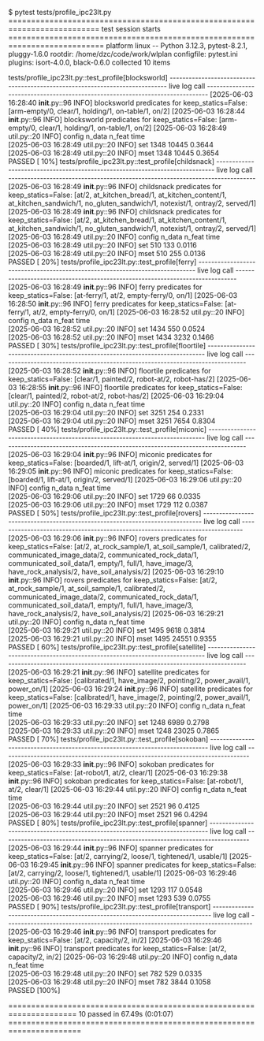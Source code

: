 $ pytest tests/profile_ipc23lt.py 
========================================================================== test session starts ===========================================================================
platform linux -- Python 3.12.3, pytest-8.2.1, pluggy-1.6.0
rootdir: /home/dzc/code/work/wlplan
configfile: pytest.ini
plugins: isort-4.0.0, black-0.6.0
collected 10 items                                                                                                                                                       

tests/profile_ipc23lt.py::test_profile[blocksworld] 
----------------------------------------------------------------------------- live log call ------------------------------------------------------------------------------
[2025-06-03 16:28:40 __init__.py::96 INFO] blocksworld predicates for keep_statics=False: [arm-empty/0, clear/1, holding/1, on-table/1, on/2]
[2025-06-03 16:28:44 __init__.py::96 INFO] blocksworld predicates for keep_statics=False: [arm-empty/0, clear/1, holding/1, on-table/1, on/2]
[2025-06-03 16:28:49 util.py::20 INFO] config  n_data  n_feat    time  
[2025-06-03 16:28:49 util.py::20 INFO]    set    1348   10445  0.3644  
[2025-06-03 16:28:49 util.py::20 INFO]   mset    1348   10445  0.3654  
PASSED                                                                                                                                                             [ 10%]
tests/profile_ipc23lt.py::test_profile[childsnack] 
----------------------------------------------------------------------------- live log call ------------------------------------------------------------------------------
[2025-06-03 16:28:49 __init__.py::96 INFO] childsnack predicates for keep_statics=False: [at/2, at_kitchen_bread/1, at_kitchen_content/1, at_kitchen_sandwich/1, no_gluten_sandwich/1, notexist/1, ontray/2, served/1]
[2025-06-03 16:28:49 __init__.py::96 INFO] childsnack predicates for keep_statics=False: [at/2, at_kitchen_bread/1, at_kitchen_content/1, at_kitchen_sandwich/1, no_gluten_sandwich/1, notexist/1, ontray/2, served/1]
[2025-06-03 16:28:49 util.py::20 INFO] config  n_data  n_feat    time  
[2025-06-03 16:28:49 util.py::20 INFO]    set     510     133  0.0116  
[2025-06-03 16:28:49 util.py::20 INFO]   mset     510     255  0.0136  
PASSED                                                                                                                                                             [ 20%]
tests/profile_ipc23lt.py::test_profile[ferry] 
----------------------------------------------------------------------------- live log call ------------------------------------------------------------------------------
[2025-06-03 16:28:49 __init__.py::96 INFO] ferry predicates for keep_statics=False: [at-ferry/1, at/2, empty-ferry/0, on/1]
[2025-06-03 16:28:50 __init__.py::96 INFO] ferry predicates for keep_statics=False: [at-ferry/1, at/2, empty-ferry/0, on/1]
[2025-06-03 16:28:52 util.py::20 INFO] config  n_data  n_feat    time  
[2025-06-03 16:28:52 util.py::20 INFO]    set    1434     550  0.0524  
[2025-06-03 16:28:52 util.py::20 INFO]   mset    1434    3232  0.1466  
PASSED                                                                                                                                                             [ 30%]
tests/profile_ipc23lt.py::test_profile[floortile] 
----------------------------------------------------------------------------- live log call ------------------------------------------------------------------------------
[2025-06-03 16:28:52 __init__.py::96 INFO] floortile predicates for keep_statics=False: [clear/1, painted/2, robot-at/2, robot-has/2]
[2025-06-03 16:28:55 __init__.py::96 INFO] floortile predicates for keep_statics=False: [clear/1, painted/2, robot-at/2, robot-has/2]
[2025-06-03 16:29:04 util.py::20 INFO] config  n_data  n_feat    time  
[2025-06-03 16:29:04 util.py::20 INFO]    set    3251     254  0.2331  
[2025-06-03 16:29:04 util.py::20 INFO]   mset    3251    7654  0.8304  
PASSED                                                                                                                                                             [ 40%]
tests/profile_ipc23lt.py::test_profile[miconic] 
----------------------------------------------------------------------------- live log call ------------------------------------------------------------------------------
[2025-06-03 16:29:04 __init__.py::96 INFO] miconic predicates for keep_statics=False: [boarded/1, lift-at/1, origin/2, served/1]
[2025-06-03 16:29:05 __init__.py::96 INFO] miconic predicates for keep_statics=False: [boarded/1, lift-at/1, origin/2, served/1]
[2025-06-03 16:29:06 util.py::20 INFO] config  n_data  n_feat    time  
[2025-06-03 16:29:06 util.py::20 INFO]    set    1729      66  0.0335  
[2025-06-03 16:29:06 util.py::20 INFO]   mset    1729     112  0.0387  
PASSED                                                                                                                                                             [ 50%]
tests/profile_ipc23lt.py::test_profile[rovers] 
----------------------------------------------------------------------------- live log call ------------------------------------------------------------------------------
[2025-06-03 16:29:06 __init__.py::96 INFO] rovers predicates for keep_statics=False: [at/2, at_rock_sample/1, at_soil_sample/1, calibrated/2, communicated_image_data/2, communicated_rock_data/1, communicated_soil_data/1, empty/1, full/1, have_image/3, have_rock_analysis/2, have_soil_analysis/2]
[2025-06-03 16:29:10 __init__.py::96 INFO] rovers predicates for keep_statics=False: [at/2, at_rock_sample/1, at_soil_sample/1, calibrated/2, communicated_image_data/2, communicated_rock_data/1, communicated_soil_data/1, empty/1, full/1, have_image/3, have_rock_analysis/2, have_soil_analysis/2]
[2025-06-03 16:29:21 util.py::20 INFO] config  n_data  n_feat    time  
[2025-06-03 16:29:21 util.py::20 INFO]    set    1495    9618  0.3814  
[2025-06-03 16:29:21 util.py::20 INFO]   mset    1495   24551  0.9355  
PASSED                                                                                                                                                             [ 60%]
tests/profile_ipc23lt.py::test_profile[satellite] 
----------------------------------------------------------------------------- live log call ------------------------------------------------------------------------------
[2025-06-03 16:29:21 __init__.py::96 INFO] satellite predicates for keep_statics=False: [calibrated/1, have_image/2, pointing/2, power_avail/1, power_on/1]
[2025-06-03 16:29:24 __init__.py::96 INFO] satellite predicates for keep_statics=False: [calibrated/1, have_image/2, pointing/2, power_avail/1, power_on/1]
[2025-06-03 16:29:33 util.py::20 INFO] config  n_data  n_feat    time  
[2025-06-03 16:29:33 util.py::20 INFO]    set    1248    6989  0.2798  
[2025-06-03 16:29:33 util.py::20 INFO]   mset    1248   23025  0.7865  
PASSED                                                                                                                                                             [ 70%]
tests/profile_ipc23lt.py::test_profile[sokoban] 
----------------------------------------------------------------------------- live log call ------------------------------------------------------------------------------
[2025-06-03 16:29:33 __init__.py::96 INFO] sokoban predicates for keep_statics=False: [at-robot/1, at/2, clear/1]
[2025-06-03 16:29:38 __init__.py::96 INFO] sokoban predicates for keep_statics=False: [at-robot/1, at/2, clear/1]
[2025-06-03 16:29:44 util.py::20 INFO] config  n_data  n_feat    time  
[2025-06-03 16:29:44 util.py::20 INFO]    set    2521      96  0.4125  
[2025-06-03 16:29:44 util.py::20 INFO]   mset    2521      96  0.4294  
PASSED                                                                                                                                                             [ 80%]
tests/profile_ipc23lt.py::test_profile[spanner] 
----------------------------------------------------------------------------- live log call ------------------------------------------------------------------------------
[2025-06-03 16:29:44 __init__.py::96 INFO] spanner predicates for keep_statics=False: [at/2, carrying/2, loose/1, tightened/1, usable/1]
[2025-06-03 16:29:45 __init__.py::96 INFO] spanner predicates for keep_statics=False: [at/2, carrying/2, loose/1, tightened/1, usable/1]
[2025-06-03 16:29:46 util.py::20 INFO] config  n_data  n_feat    time  
[2025-06-03 16:29:46 util.py::20 INFO]    set    1293     117  0.0548  
[2025-06-03 16:29:46 util.py::20 INFO]   mset    1293     539  0.0755  
PASSED                                                                                                                                                             [ 90%]
tests/profile_ipc23lt.py::test_profile[transport] 
----------------------------------------------------------------------------- live log call ------------------------------------------------------------------------------
[2025-06-03 16:29:46 __init__.py::96 INFO] transport predicates for keep_statics=False: [at/2, capacity/2, in/2]
[2025-06-03 16:29:46 __init__.py::96 INFO] transport predicates for keep_statics=False: [at/2, capacity/2, in/2]
[2025-06-03 16:29:48 util.py::20 INFO] config  n_data  n_feat    time  
[2025-06-03 16:29:48 util.py::20 INFO]    set     782     529  0.0335  
[2025-06-03 16:29:48 util.py::20 INFO]   mset     782    3844  0.1058  
PASSED                                                                                                                                                             [100%]

===================================================================== 10 passed in 67.49s (0:01:07) ======================================================================

